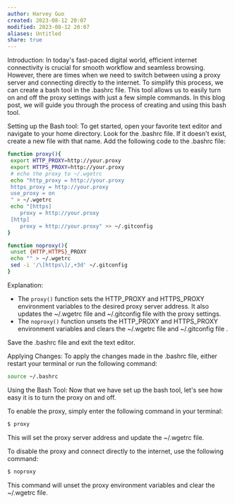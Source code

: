 ```yaml
---
author: Harvey Guo
created: 2023-08-12 20:07
modified: 2023-08-12 20:07
aliases: Untitled
share: true
---
```

Introduction:
In today's fast-paced digital world, efficient internet connectivity is crucial for smooth workflow and seamless browsing. However, there are times when we need to switch between using a proxy server and connecting directly to the internet. To simplify this process, we can create a bash tool in the .bashrc file. This tool allows us to easily turn on and off the proxy settings with just a few simple commands. In this blog post, we will guide you through the process of creating and using this bash tool.

Setting up the Bash tool:
To get started, open your favorite text editor and navigate to your home directory. Look for the .bashrc file. If it doesn't exist, create a new file with that name. Add the following code to the .bashrc file:

```bash
function proxy(){
 export HTTP_PROXY=http://your.proxy
 export HTTPS_PROXY=http://your.proxy
 # echo the proxy to ~/.wgetrc
 echo "http_proxy = http://your.proxy
 https_proxy = http://your.proxy
 use_proxy = on
 " > ~/.wgetrc
 echo "[https]
 	proxy = http://your.proxy
 [http]
 	proxy = http://your.proxy" >> ~/.gitconfig
}

function noproxy(){
 unset {HTTP,HTTPS}_PROXY
 echo "" > ~/.wgetrc
 sed -i '/\[https\]/,+3d' ~/.gitconfig
}
```

Explanation:
- The `proxy()` function sets the HTTP_PROXY and HTTPS_PROXY environment variables to the desired proxy server address. It also updates the ~/.wgetrc file  and ~/.gitconfig file with the proxy settings.
- The `noproxy()` function unsets the HTTP_PROXY and HTTPS_PROXY environment variables and clears the ~/.wgetrc file and ~/.gitconfig file .

Save the .bashrc file and exit the text editor.

Applying Changes:
To apply the changes made in the .bashrc file, either restart your terminal or run the following command:

```bash
source ~/.bashrc
```

Using the Bash Tool:
Now that we have set up the bash tool, let's see how easy it is to turn the proxy on and off.

To enable the proxy, simply enter the following command in your terminal:

```bash
$ proxy
```

This will set the proxy server address and update the ~/.wgetrc file.

To disable the proxy and connect directly to the internet, use the following command:

```bash
$ noproxy
```

This command will unset the proxy environment variables and clear the ~/.wgetrc file.
